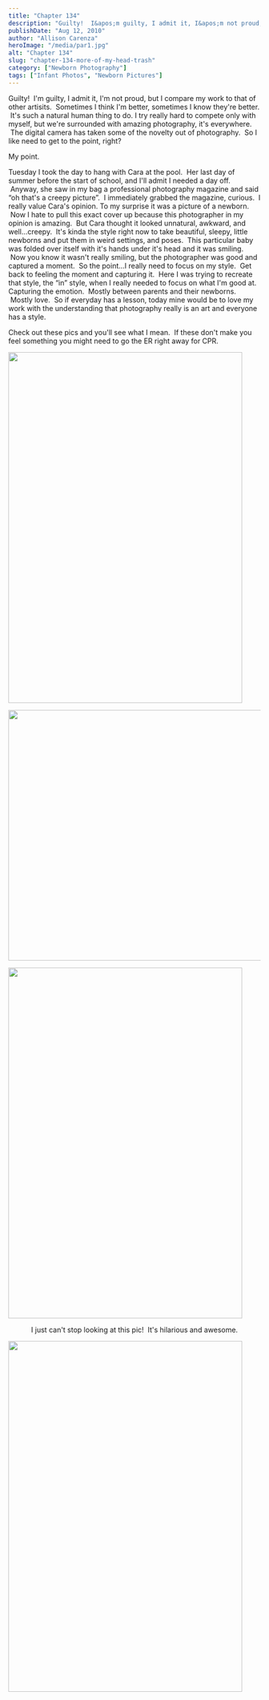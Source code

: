 ```yaml
---
title: "Chapter 134"
description: "Guilty!  I&apos;m guilty, I admit it, I&apos;m not proud, but I compare my work to that of other artisits.  Sometimes "
publishDate: "Aug 12, 2010"
author: "Allison Carenza"
heroImage: "/media/par1.jpg"
alt: "Chapter 134"
slug: "chapter-134-more-of-my-head-trash"
category: ["Newborn Photography"]
tags: ["Infant Photos", "Newborn Pictures"]
---
```


<p>Guilty!  I&apos;m guilty, I admit it, I&apos;m not proud, but I compare my work to that of other artisits.  Sometimes I think I&apos;m better, sometimes I know they&apos;re better.  It&apos;s such a natural human thing to do. I try really hard to compete only with myself, but we&apos;re surrounded with amazing photography, it&apos;s everywhere.  The digital camera has taken some of the novelty out of photography.  So I like need to get to the point, right?</p>
<p>My point.</p>
<p>Tuesday I took the day to hang with Cara at the pool.  Her last day of summer before the start of school, and I&apos;ll admit I needed a day off.  Anyway, she saw in my bag a professional photography magazine and said &#8220;oh that&apos;s a creepy picture&#8221;.  I immediately grabbed the magazine, curious.  I really value Cara&apos;s opinion. To my surprise it was a picture of a newborn.  Now I hate to pull this exact cover up because this photographer in my opinion is amazing.  But Cara thought it looked unnatural, awkward, and well...creepy.  It&apos;s kinda the style right now to take beautiful, sleepy, little newborns and put them in weird settings, and poses.  This particular baby was folded over itself with it&apos;s hands under it&apos;s head and it was smiling.  Now you know it wasn&apos;t really smiling, but the photographer was good and captured a moment.  So the point...I really need to focus on my style.  Get back to feeling the moment and capturing it.  Here I was trying to recreate that style, the &#8220;in&#8221; style, when I really needed to focus on what I&apos;m good at. Capturing the emotion.  Mostly between parents and their newborns.  Mostly love.  So if everyday has a lesson, today mine would be to love my work with the understanding that photography really is an art and everyone has a style.</p>
<p>Check out these pics and you&apos;ll see what I mean.  If these don&apos;t make you feel something you might need to go the ER right away for CPR.</p>
<p><img class="aligncenter size-full wp-image-1214" title="par1" src="/media/par1.jpg" alt="" width="467" height="700"   /></p>
<p><img class="aligncenter size-full wp-image-1215" title="par2" src="/media/par2.jpg" alt="" width="750" height="500"   /></p>
<p><img class="aligncenter size-full wp-image-1217" title="par4" src="/media/par4.jpg" alt="" width="467" height="700"   /></p>
<p style="text-align: center;">I just can&apos;t stop looking at this pic!  It&apos;s hilarious and awesome.</p>
<p><img class="aligncenter size-full wp-image-1216" title="par3" src="/media/par3.jpg" alt="" width="467" height="700"   /></p>
